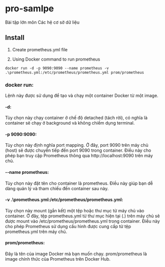 # pro-samlpe
Bài tập lớn môn Các hệ cơ sở dữ liệu

## Install
1. Create prometheus.yml file

2. Using Docker command to run prometheus

`docker run -d -p 9090:9090 --name prometheus -v .\prometheus.yml:/etc/prometheus/prometheus.yml prom/prometheus`

### docker run:

Lệnh này được sử dụng để tạo và chạy một container Docker từ một image.
#### -d:

Tùy chọn này chạy container ở chế độ detached (tách rời), có nghĩa là container sẽ chạy ở background và không chiếm dụng terminal.
#### -p 9090:9090:

Tùy chọn này định nghĩa port mapping. Ở đây, port 9090 trên máy chủ (host) sẽ được chuyển tiếp đến port 9090 trong container. Điều này cho phép bạn truy cập Prometheus thông qua http://localhost:9090 trên máy chủ.
#### --name prometheus:

Tùy chọn này đặt tên cho container là prometheus. Điều này giúp bạn dễ dàng quản lý và tham chiếu đến container sau này.
#### -v .\prometheus.yml:/etc/prometheus/prometheus.yml:

Tùy chọn này mount (gắn kết) một tệp hoặc thư mục từ máy chủ vào container. Ở đây, tệp prometheus.yml từ thư mục hiện tại (.) trên máy chủ sẽ được mount vào /etc/prometheus/prometheus.yml trong container. Điều này cho phép Prometheus sử dụng cấu hình được cung cấp từ tệp prometheus.yml trên máy chủ.
#### prom/prometheus:

Đây là tên của image Docker mà bạn muốn chạy. prom/prometheus là image chính thức của Prometheus trên Docker Hub.
